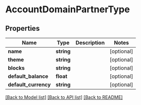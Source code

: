 # AccountDomainPartnerType

## Properties
Name | Type | Description | Notes
------------ | ------------- | ------------- | -------------
**name** | **string** |  | [optional] 
**theme** | **string** |  | [optional] 
**blocks** | **string** |  | [optional] 
**default_balance** | **float** |  | [optional] 
**default_currency** | **string** |  | [optional] 

[[Back to Model list]](../../README.md#documentation-for-models) [[Back to API list]](../../README.md#documentation-for-api-endpoints) [[Back to README]](../../README.md)

